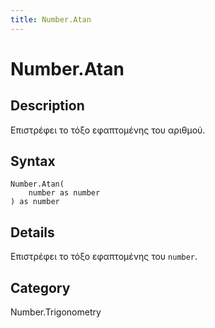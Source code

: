 ```yaml
---
title: Number.Atan
---
```


# Number.Atan


## Description

Επιστρέφει το τόξο εφαπτομένης του αριθμού.


## Syntax

```powerquery
Number.Atan(
    number as number
) as number
```


## Details

Επιστρέφει το τόξο εφαπτομένης του <code>number</code>.



## Category
Number.Trigonometry
